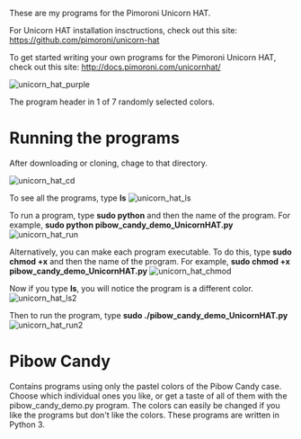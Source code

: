 These are my programs for the Pimoroni Unicorn HAT.

For Unicorn HAT installation insctructions, check out this site:
https://github.com/pimoroni/unicorn-hat

To get started writing your own programs for the Pimoroni Unicorn HAT, check out this site:
http://docs.pimoroni.com/unicornhat/


![unicorn_hat_purple](https://user-images.githubusercontent.com/13591438/46252665-9bbb8700-c431-11e8-9744-fa69e2e29040.png)

The program header in 1 of 7 randomly selected colors.

# Running the programs
After downloading or cloning, chage to that directory.

![unicorn_hat_cd](https://user-images.githubusercontent.com/13591438/46269467-f83ca600-c506-11e8-9b8d-1de0e2120916.png)

To see all the programs, type **ls**
![unicorn_hat_ls](https://user-images.githubusercontent.com/13591438/46269476-05599500-c507-11e8-9daf-0c15e35840b2.png)

To run a program, type **sudo python** and then the name of the program. For example, **sudo python pibow_candy_demo_UnicornHAT.py**
![unicorn_hat_run](https://user-images.githubusercontent.com/13591438/46269482-0c80a300-c507-11e8-966f-35be7fe8abfe.png)
  
Alternatively, you can make each program executable. To do this, type **sudo chmod +x** and then the name of the program.
For example, **sudo chmod +x pibow_candy_demo_UnicornHAT.py**
![unicorn_hat_chmod](https://user-images.githubusercontent.com/13591438/46269806-068bc180-c509-11e8-988e-0a1cec2ee320.png)

Now if you type **ls**, you will notice the program is a different color.
![unicorn_hat_ls2](https://user-images.githubusercontent.com/13591438/46269816-16a3a100-c509-11e8-99bb-a03108444967.png)
  
Then to run the program, type **sudo ./pibow_candy_demo_UnicornHAT.py**
![unicorn_hat_run2](https://user-images.githubusercontent.com/13591438/46269822-1d321880-c509-11e8-80ec-3db5ae6e2cd2.png)

# Pibow Candy
Contains programs using only the pastel colors of the Pibow Candy case. Choose which individual ones you like, or get a taste of all of them with the pibow_candy_demo.py program. The colors can easily be changed if you like the programs but don't like the colors. These programs are written in Python 3.
